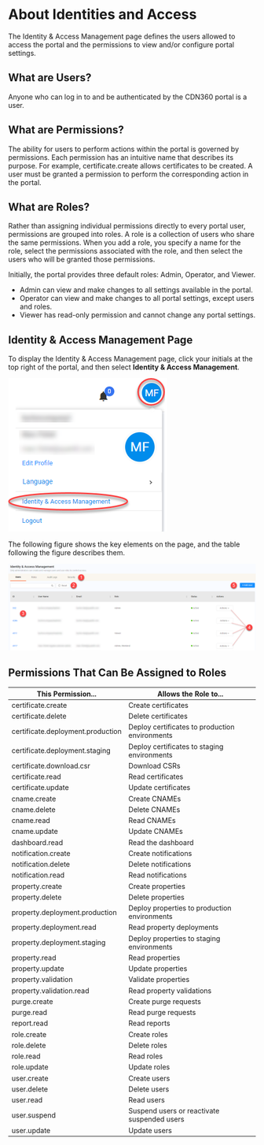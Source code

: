 # About Identities and Access

The Identity & Access Management page defines the users allowed to access the portal and the permissions to view and/or configure portal settings.


## What are Users?

Anyone who can log in to and be authenticated by the CDN360 portal is a user.


## What are Permissions?

The ability for users to perform actions within the portal is governed by permissions. Each permission has an intuitive name that describes its purpose. For example, certificate.create allows certificates to be created. A user must be granted a permission to perform the corresponding action in the portal.


## What are Roles?

Rather than assigning individual permissions directly to every portal user, permissions are grouped into roles. A role is a collection of users who share the same permissions. When you add a role, you specify a name for the role, select the permissions associated with the role, and then select the users who will be granted those permissions.

Initially, the portal provides three default roles: Admin, Operator, and Viewer.

- Admin can view and make changes to all settings available in the portal.
- Operator can view and make changes to all portal settings, except users and roles.
- Viewer has read-only permission and cannot change any portal settings.

## Identity & Access Management Page

To display the Identity & Access Management page, click your initials at the top right of the portal, and then select **Identity & Access Management**.

![null](</docs/resources/images/Selecting the Identity and Access Management Page.png>)

The following figure shows the key elements on the page, and the table following the figure describes them.

![null](</docs/resources/images/Identity & Access Management Page.png>)

## Permissions That Can Be Assigned to Roles

| **This Permission...**                         | **Allows the Role to...**                      |
| ---------------------------------------------- | ---------------------------------------------- |
| certificate.create                             | Create certificates                            |
| certificate.delete                             | Delete certificates                            |
| certificate.deployment.production              | Deploy certificates to production environments |
| certificate.deployment.staging                 | Deploy certificates to staging environments    |
| certificate.download.csr                       | Download CSRs                                  |
| certificate.read                               | Read certificates                              |
| certificate.update                             | Update certificates                            |
| cname.create                                   | Create CNAMEs                                  |
| cname.delete                                   | Delete CNAMEs                                  |
| cname.read                                     | Read CNAMEs                                    |
| cname.update                                   | Update CNAMEs                                  |
| dashboard.read                                 | Read the dashboard                             |
| notification.create                            | Create notifications                           |
| notification.delete                            | Delete notifications                           |
| notification.read                              | Read notifications                             |
| property.create                                | Create properties                              |
| property.delete                                | Delete properties                              |
| property.deployment.production                 | Deploy properties to production environments   |
| property.deployment.read                       | Read property deployments                      |
| property.deployment.staging                    | Deploy properties to staging environments      |
| property.read                                  | Read properties                                |
| property.update                                | Update properties                              |
| property.validation                            | Validate properties                            |
| property.validation.read                       | Read property validations                      |
| purge.create                                   | Create purge requests                          |
| purge.read                                     | Read purge requests                            |
| report.read                                    | Read reports                                   |
| role.create                                    | Create roles                                   |
| role.delete                                    | Delete roles                                   |
| role.read                                      | Read roles                                     |
| role.update                                    | Update roles                                   |
| user.create                                    | Create users                                   |
| user.delete                                    | Delete users                                   |
| user.read                                      | Read users                                     |
| user.suspend                                   | Suspend users or reactivate suspended users    |
| user.update                                    | Update users                                   |

